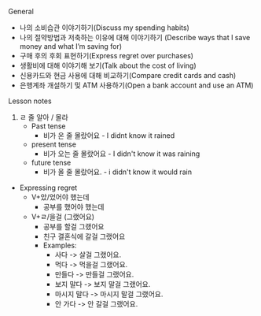 General

- 나의 소비습관 이야기하기(Discuss my spending habits)
- 나의 절약방법과 저축하는 이유에 대해 이야기하기
  (Describe ways that I save money and what I’m saving for)
- 구매 후의 후회 표현하기(Express regret over purchases)
- 생활비에 대해 이야기해 보기(Talk about the cost of living)
- 신용카드와 현금 사용에 대해 비교하기(Compare credit cards and cash)
- 은행계좌 개설하기 및 ATM 사용하기(Open a bank account and use an ATM)

Lesson notes

1. ㄹ 줄 알아 / 몰라
   - Past tense
     - 비가 온 줄 몰랐어요 - I didnt know it rained
   - present tense
     - 비가 오는 줄 몰랐어요 - I didn't know it was raining
   - future tense
     - 비가 올 줄 몰랐어요. - i didn't know it would rain

- Expressing regret
  - V+았/었어야 했는데
    - 공부를 했어야 했는데
  - V+ㄹ/을걸 (그랬어요)
    - 공부를 할걸 그랬어요
    - 친구 결혼식에 갈걸 그랬어요
    - Examples:
      - 사다 -> 살걸 그랬어요.
      - 먹다 -> 먹을걸 그랬어요.
      - 만들다 -> 만들걸 그랬어요.
      - 보지 말다 -> 보지 말걸 그랬어요.
      - 마시지 말다 -> 마시지 말걸 그랬어요.
      - 안 가다 -> 안 갈걸 그랬어요.
